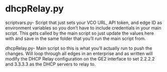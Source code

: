 # dhcpRelay.py

scriptvars.py- Script that just sets your VCO URL, API token, and edge ID as environment variables so you don’t have to include credentials in your main script.  This gets called by the main script so just update the values here with and save in the same folder that you’ll run the main script from.

dhcpRelay.py- Main script so this is what you’ll actually run to push the changes.  Will loop through all edges in an enterprise and as written will modify the DHCP Relay configuration on the GE2 interface to set 2.2.2.2 and 3.3.3.3 as the DHCP servers to relay to.

